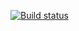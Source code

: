 [![Build status](https://ci.appveyor.com/api/projects/status/dmenlabbxky2arp3?svg=true)](https://ci.appveyor.com/project/AnastasiiaKorch/container2)
